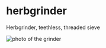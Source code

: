 # herbgrinder
Herbgrinder, teethless, threaded sieve


![photo of the grinder](http://i.imgur.com/CVHRusrl.jpg)
